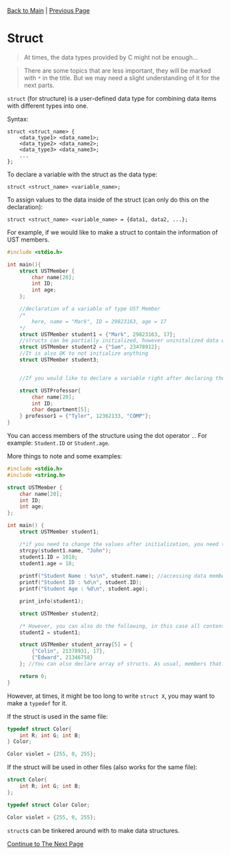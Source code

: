 [Back to Main](index.html) | [Previous Page](08_array_string.html)

# Struct

> At times, the data types provided by C might not be enough...

> There are some topics that are less important, they will be marked with `*` in the title. But we may need a slight understanding of it for the next parts.

`struct` (for structure) is a user-defined data type for combining data items with different types into one.

Syntax:
```
struct <struct_name> {
    <data_type1> <data_name1>;
    <data_type2> <data_name2>;
    <data_type3> <data_name3>;
    ...
};
```
To declare a variable with the struct as the data type:

```
struct <struct_name> <variable_name>;
```

To assign values to the data inside of the struct (can only do this on the declaration):
```
struct <struct_name> <variable_name> = {data1, data2, ...};
```

For example, if we would like to make a struct to contain the information of UST members.

```c
#include <stdio.h>

int main(){
    struct USTMember {
        char name[20];
        int ID;
        int age;
    };

    //declaration of a variable of type UST Member
    /*
        here, name = "Mark", ID = 29823163, age = 17
    */
    struct USTMember student1 = {"Mark", 29823163, 17};
    //structs can be partially initialized, however uninitalized data will contain garbage value
    struct USTMember student2 = {"Sam", 23478912};
    //It is also OK to not initialize anything
    struct USTMember student3; 


    //If you would like to declare a variable right after declaring the structure of the struct, you may use the following shorthand syntax (put the variable name before the semicolon):

    struct USTProfessor{
        char name[20];
        int ID;
        char department[5];
    } professor1 = {"Tyler", 12362133, "COMP"};
}
```

You can access members of the structure using the dot operator `.`. For example: `Student.ID` or `Student.age`.

More things to note and some examples:

```c
#include <stdio.h>
#include <string.h>

struct USTMember {
    char name[20];
    int ID;
    int age;
};    

int main() {
    struct USTMember student1;

    /*if you need to change the values after initialization, you need to edit it for each member*/
    strcpy(student1.name, "John");
    student1.ID = 1010;
    student1.age = 18;
    
    printf("Student Name : %s\n", student.name); //accessing data members
    printf("Student ID : %d\n", student.ID);
    printf("Student Age : %d\n", student.age);   

    print_info(student1);

    struct USTMember student2;

    /* However, you can also do the following, in this case all contents of student1 (including the content of the arrays) will be copied memberwise. In other words, student2.name = "John", student2.ID=1010, student2.age = 18*/
    student2 = student1; 

    struct USTMember student_array[5] = {
        {"Colin", 21378931, 17}, 
        {"Edward", 21346758}
    }; //You can also declare array of structs. As usual, members that are not stated explicitly will be garbage values.

    return 0;
}
```

However, at times, it might be too long to write `struct X`, you may want to make a `typedef` for it.

If the struct is used in the same file:
```c
typedef struct Color{
    int R; int G; int B;
} Color;

Color violet = {255, 0, 255};
```

If the struct will be used in other files (also works for the same file):
```c
struct Color{
    int R; int G; int B;
};

typedef struct Color Color;

Color violet = {255, 0, 255};
```

`struct`s can be tinkered around with to make data structures.

[Continue to The Next Page](10_functions.html)

